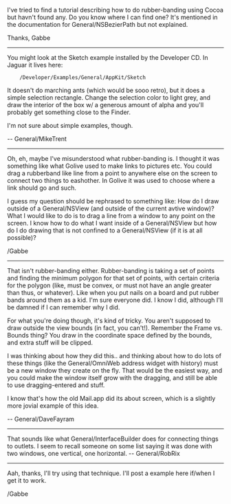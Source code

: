 I've tried to find a tutorial describing how to do rubber-banding using Cocoa but havn't found any. Do you know where I can find one? It's mentioned in the documentation for General/NSBezierPath but not explained.

Thanks,
Gabbe

----

You might look at the Sketch example installed by the Developer CD. In Jaguar it lives here: 

        /Developer/Examples/General/AppKit/Sketch


It doesn't do marching ants (which would be sooo retro), but it does a simple selection rectangle. Change the selection color to light grey, and draw the interior of the box w/ a generous amount of alpha and you'll probably get something close to the Finder.

I'm not sure about simple examples, though.

-- General/MikeTrent

----

Oh, eh, maybe I've misunderstood what rubber-banding is. I thought it was something like what Golive used to make links to pictures etc. You could drag a rubberband like line from a point to anywhere else on the screen to connect two things to eashother. In Golive it was used to choose where a link should go and such. 

I guess my question should be rephrased to something like: How do I draw outside of a General/NSView (and outside of the current avtive window)? What I would like to do is to drag a line from a window to any point on the screen. I know how to do what I want inside of a General/NSView but how do I do drawing that is not confined to a General/NSView (if it is at all possible)?

/Gabbe

----

That isn't rubber-banding either. Rubber-banding is taking a set of points and finding the minimum polygon for that set of points, with certain criteria for the polygon (like, must be convex, or must not have an angle greater than thus, or whatever). Like when you put nails on a board and put rubber bands around them as a kid. I'm sure everyone did. I know I did, although I'll be damned if I can remember why I did.

For what you're doing though, it's kind of tricky. You aren't supposed to draw outside the view bounds (in fact, you can't!). Remember the Frame vs. Bounds thing? You draw in the coordinate space defined by the bounds, and extra stuff will be clipped.

I was thinking about how they did this.. and thinking about how to do lots of these things (like the General/OmniWeb address widget with history) must be a new window they create on the fly. That would be the easiest way, and you could make the window itself grow with the dragging, and still be able to use dragging-entered and stuff.

I know that's how the old Mail.app did its about screen, which is a slightly more jovial example of this idea.

-- General/DaveFayram

----

That sounds like what General/InterfaceBuilder does for connecting things to outlets. I seem to recall someone on some list saying it was done with two windows, one vertical, one horizontal. -- General/RobRix

----

Aah, thanks, I'll try using that technique. I'll post a example here if/when I get it to work.

/Gabbe